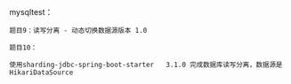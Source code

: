

mysqltest：

```
题目9：读写分离 - 动态切换数据源版本 1.0

题目10：

使用sharding-jdbc-spring-boot-starter   3.1.0 完成数据库读写分离，数据源是HikariDataSource
```

